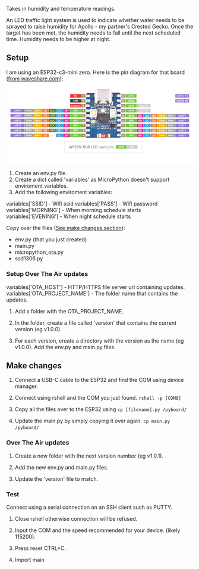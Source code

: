 Takes in humidity and temperature readings.

An LED traffic light system is used to indicate whether water needs to be sprayed to raise humidity for Apollo - my partner's Crested Gecko.
Once the target has been met, the humidity needs to fall until the next scheduled time. Humidity needs to be higher at night.

## Setup 

I am using an ESP32-c3-mini zero. Here is the pin diagram for that board ([from waveshare.com](https://www.waveshare.com/esp32-c3-zero.htm)):
![ESP32-c3 pin diagram](docs/ESP32-C3-Zero-pins.jpg)

1. Create an env.py file.
2. Create a dict called 'variables' as MicroPython doesn't support enviroment variables.
3. Add the following enviroment variables:

variables['SSID'] - Wifi ssid
variables['PASS'] - Wifi password
variables['MORNING'] - When morning schedule starts
variables['EVENING'] - When night schedule starts

Copy over the files ([See make changes section](#make-changes)):
- env.py (that you just created)
- main.py
- micropython_ota.py
- ssd1306.py

### Setup Over The Air updates

variables['OTA_HOST'] - HTTP/HTTPS file server url containing updates.
variables['OTA_PROJECT_NAME'] - The folder name that contains the updates.

1. Add a folder with the OTA_PROJECT_NAME. 
   
2. In the folder, create a file called 'version' that contains the current version (eg v1.0.0).

3. For each version, create a directory with the version as the name (eg v1.0.0). Add the env.py and main.py files.

## Make changes

1. Connect a USB-C cable to the ESP32 and find the COM using device manager.

2. Connect using rshell and the COM you just found. ```rshell -p [COM8]```

4. Copy all the files over to the ESP32 using ```cp [filename].py /pyboard/```

3. Update the main.py by simply copying it over again. ```cp main.py /pyboard/```

### Over The Air updates

1. Create a new folder with the next version number (eg v1.0.1).
   
2. Add the new env.py and main.py files.
   
3. Update the 'version' file to match.

### Test 

Connect using a serial connection on an SSH client such as PUTTY.

1. Close rshell otherwise connection will be refused.

2. Input the COM and the speed recommended for your device. (likely 115200).

3. Press reset CTRL+C.

4. Import main